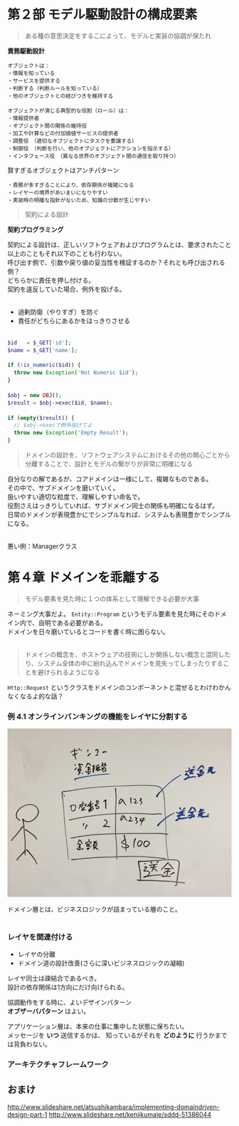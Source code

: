 # 第２部 モデル駆動設計の構成要素

> ある種の意思決定をするこによって、モデルと実装の協調が保たれ

**責務駆動設計**

```
オブジェクトは：
・情報を知っている
・サービスを提供する
・判断する（判断ルールを知っている）
・他のオブジェクトとの結びつきを維持する

オブジェクトが演じる典型的な役割（ロール）は：
・情報提供者
・オブジェクト間の関係の維持役
・加工や計算などの付加価値サービスの提供者
・調整役　（適切なオブジェクトにタスクを委譲する）
・制御役　（判断を行い、他のオブジェクトにアクションを指示する）
・インタフェース役　（異なる世界のオブジェクト間の通信を取り持つ）
```

賢すぎるオブジェクトはアンチパターン  

```
・責務が多すぎることにより、依存関係が複雑になる
・レイヤーの境界があいまいになりやすい
・実装時の明確な指針がないため、知識の分散が生じやすい
```

> 契約による設計


**契約プログラミング**  

契約による設計は、正しいソフトウェアおよびプログラムとは、要求されたこと以上のこともそれ以下のことも行わない。  
呼び出す側で、引数や戻り値の妥当性を検証するのか？それとも呼び出される側？  
どちらかに責任を押し付ける。  
契約を違反していた場合、例外を投げる。  
<br>

* 過剰防衛（やりすぎ）を防ぐ
* 責任がどちらにあるかをはっきりさせる

```php

$id   = $_GET['id'];
$name = $_GET['name'];

if (!is_numeric($id)) {
  throw new Exception('Not Numeric $id');
}

$obj = new OBJ();
$result = $obj->exec($id, $name);

if (empty($result)) {
  // $obj->execで例外投げてよ
  throw new Exception('Empty Result');
}
```


> ドメインの設計を、ソフトウェアシステムにおけるその他の関心ごとから分離することで、設計とモデルの繋がりが非常に明確になる


自分なりの解であるが、コアドメインは一様にして、複雑なものである。  
その中で、サブドメインを磨いていく。  
扱いやすい適切な粒度で、理解しやすい命名で。  
役割さえはっきりしていれば、サブドメイン同士の関係も明確になるはず。  
日常のドメインが表現豊かにでシンプルなれば、システムも表現豊かでシンプルになる。  
<br>

悪い例：Managerクラス  

# 第４章 ドメインを乖離する

> モデル要素を見た時に１つの体系として理解できる必要が大事


ネーミング大事だよ。 `Entity::Program` というモデル要素を見た時にそのドメイン内で、自明である必要がある。  
ドメインを日々磨いているとコードを書く時に困らない。  
<br>
> ドメインの概念を、ホストウェアの技術にしか関係しない概念と混同したり、システム全体の中に紛れ込んでドメインを見失ってしまったりすることを避けられるようになる

`Http::Request` というクラスをドメインのコンポーネントと混ぜるとわけわかんなくなるよ的な話？  

### 例 4.1 オンラインバンキングの機能をレイヤに分割する

![pic1](img/pic1.jpg)

ドメイン層とは、ビジネスロジックが詰まっている層のこと。  
<br>

### レイヤを関連付ける

* レイヤの分離
* ドメイン道の設計改善(さらに深いビジネスロジックの凝縮)

レイヤ同士は疎結合であるべき。  
設計の依存関係は1方向にだけ向けられる。  

協調動作をする時に、よいデザインパターン  
**オブザーバパターン** はよい。  

アプリケーション層は、本来の仕事に集中した状態に保ちたい。  
メッセージを **いつ** 送信するかは、 知っているがそれを **どのように** 行うかまでは背負わない。  

### アーキテクチャフレームワーク

## おまけ

http://www.slideshare.net/atsushikambara/implementing-domaindriven-design-part-1
http://www.slideshare.net/kenjikumaie/sddd-51386044

